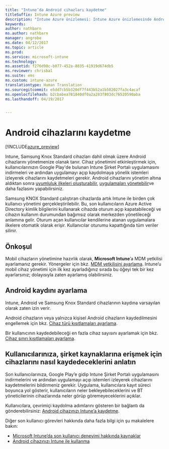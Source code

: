 ```yaml
---
title: "Intune’da Android cihazları kaydetme"
titleSuffix: Intune Azure preview
description: "Intune Azure önizlemesi: Intune Azure önizlemesinde Android cihazlarını kaydetmeyi öğrenin."
keywords: 
author: nathbarn
ms.author: nathbarn
manager: angrobe
ms.date: 04/12/2017
ms.topic: article
ms.prod: 
ms.service: microsoft-intune
ms.technology: 
ms.assetid: f276d98c-b077-452a-8835-41919d674db5
ms.reviewer: chrisbal
ms.suite: ems
ms.custom: intune-azure
translationtype: Human Translation
ms.sourcegitcommit: e5dd7cb5b320df7f443b52a1b502027fa3c4acaf
ms.openlocfilehash: b2cbabea781840df0a2a283f803dc76520590aba
ms.lasthandoff: 04/19/2017


---
```


# <a name="enroll-android-devices"></a>Android cihazlarını kaydetme

[!INCLUDE[azure_preview](../includes/azure_preview.md)]

Intune, Samsung Knox Standard cihazları dahil olmak üzere Android cihazlarını yönetmenize olanak tanır. Cihaz yönetimini etkinleştirmek için, kullanıcılarınızın Google Play'de bulunan Intune Şirket Portalı uygulamasını indirmeleri ve ardından uygulamayı açıp kaydolmaya yönelik istemleri izleyerek cihazlarını kaydetmeleri gerekir. Android cihazlarını yönetim altına aldıktan sonra [uyumluluk ilkeleri oluşturabilir](https://docs.microsoft.com/intune-azure/set-device-compliance/create-a-compliance-policy-for-android), [uygulamaları yönetebilir](https://docs.microsoft.com/intune-azure/manage-apps/what-is-app-management)ve daha fazlasını yapabilirsiniz.

Samsung KNOX Standard çalıştıran cihazlarda artık Intune ile birden çok kullanıcı yönetimi gerçekleştirilebilir. Bu, son kullanıcıların Azure Active Directory kimlik bilgilerini kullanarak cihazda oturum açıp kapatabileceği ve cihazın kullanım durumundan bağımsız olarak merkezden yönetileceği anlamına gelir. Oturum açan kullanıcılar kendilerine atanan uygulamalara ilkelere otomatik olarak erişir. Kullanıcılar oturumu kapattığında tüm veriler silinir.

## <a name="prerequisite"></a>Önkoşul

Mobil cihazların yönetimine hazırlık olarak, **Microsoft Intune**’a MDM yetkilisi ayarlamanız gerekir. Yönergeler için bkz. [MDM yetkilisini ayarlama](set-mdm-authority.md). Intune’u mobil cihaz yönetimi için ilk kez ayarladığınız sırada bu öğeyi tek bir kez ayarlarsınız; dolayısıyla zaten ayarlamış olabilirsiniz.

## <a name="set-up-android-enrollment"></a>Android kaydını ayarlama

Intune, Android ve Samsung Knox Standard cihazlarının kaydına varsayılan olarak zaten izin verir.

Android cihazların veya yalnızca kişisel Android cihazların kaydedilmesini engellemek için bkz. [Cihaz türü kısıtlamaları ayarlama](https://docs.microsoft.com/intune-azure/enroll-devices/set-enrollment-restrictions#set-device-type-restrictions).

Bir kullanıcının kaydedebileceği en fazla cihaz sayısını ayarlamak için bkz. [Cihaz sınırı kısıtlamaları ayarlama](https://docs.microsoft.com/intune-azure/enroll-devices/set-enrollment-restrictions#set-device-limit-restrictions).

## <a name="tell-your-users-how-to-enroll-their-devices-to-access-company-resources"></a>Kullanıcılarınıza, şirket kaynaklarına erişmek için cihazlarını nasıl kaydedeceklerini anlatın

Son kullanıcılarınıza, Google Play’e gidip Intune Şirket Portalı uygulamasını indirmelerini ve ardından uygulamayı açıp istemleri izleyerek cihazlarını kaydetmelerini bildirmeniz gerekir. Uygulama, kullanıcılara kayıt süreci boyunca yol gösterir, kullanıcıların neler bekleyebileceklerini ve BT yöneticilerinin cihazlarında neler görüp göremeyeceklerini açıklar.

Kullanıcılara, çevrimiçi kaydolma adımlarını gösteren bir bağlantı da gönderebilirsiniz: [Android cihazınızı Intune’a kaydetme](https://docs.microsoft.com/intune/enduser/enroll-your-device-in-intune-android).

Diğer son kullanıcı görevleri hakkında daha fazla bilgi için şu makalelere bakın:

- [Microsoft Intune’da son kullanıcı deneyimi hakkında kaynaklar](https://docs.microsoft.com/intune/deploy-use/how-to-educate-your-end-users-about-microsoft-intune)
- [Android cihazınızı Intune ile kullanma](https://docs.microsoft.com/intune/enduser/using-your-android-device-with-intune)

